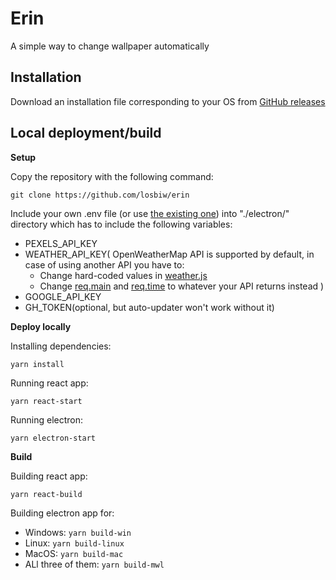 # Erin

A simple way to change wallpaper automatically

## Installation

Download an installation file corresponding to your OS from [GitHub releases](https://github.com/losbiw/erin/releases/latest)

## Local deployment/build

**Setup**

Copy the repository with the following command:
```
git clone https://github.com/losbiw/erin
```
Include your own .env file (or use [the existing one](https://github.com/losbiw/erin/blob/master/electron/.env-example)) into "./electron/" directory which has to include the following variables:
* PEXELS_API_KEY
* WEATHER_API_KEY( OpenWeatherMap API is supported by default, in case of using another API you have to: 
  * Change hard-coded values in [weather.js](https://github.com/losbiw/erin/blob/master/src/modules/weather.js)
  * Change [req.main](https://github.com/losbiw/erin/blob/master/src/Components/User/User.js#L113) and [req.time](https://github.com/losbiw/erin/blob/master/src/Components/User/User.js#L117) to whatever your API returns instead
)
* GOOGLE_API_KEY
* GH_TOKEN(optional, but auto-updater won't work without it)

**Deploy locally**

Installing dependencies:
```
yarn install
```
Running react app:
```
yarn react-start
```
Running electron: 
```
yarn electron-start
```

**Build**

Building react app:
```
yarn react-build
```
Building electron app for:
* Windows: ```yarn build-win```
* Linux: ```yarn build-linux```
* MacOS: ```yarn build-mac```
* ALl three of them: ```yarn build-mwl```